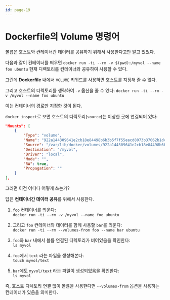 ```yaml
---
id: page-19
---
```

# Dockerfile의 Volume 명령어

볼륨은 호스트와 컨테이너간 데이터를 공유하기 위해서 사용한다고만 알고 있었다.

다음과 같이 컨테이너를 띄우면 ```docker run -ti --rm -v $(pwd):/myvol --name foo ubuntu```
현재 디렉토리를 컨테이너와 공유하여 사용할 수 있다.

그런데 **Dockerfile** 내에서 ```VOLUME``` 키워드를 사용하면 호스트를 지정해 줄 수 없다.

그리고 호스트의 디렉토리를 생략하여 ```-v``` 옵션을 줄 수 있다: ```docker run -ti --rm -v /myvol --name foo ubuntu```

이는 컨테이너의 경로만 지정한 것이 된다.

```docker inspect```로 보면 호스트의 디렉토리(```source```)는 이상한 곳에 연결되어 있다:

```json
"Mounts": [
    {
        "Type": "volume",
        "Name": "922a144309641e2cb18e84498b6b3b5f7f55eacd8073b37062b1dc50cc568814",
        "Source": "/var/lib/docker/volumes/922a144309641e2cb18e84498b6b3b5f7f55eacd8073b37062b1dc50cc568814/_data",
        "Destination": "/myvol",
        "Driver": "local",
        "Mode": "",
        "RW": true,
        "Propagation": ""
    }
],
```

그러면 이건 어디다 어떻게 쓰는가?

답은 **컨테이너간 데이터 공유**를 위해서 사용한다.

1. ```foo``` 컨테이너를 띄운다:<br>
```docker run -ti --rm -v /myvol --name foo ubuntu```

1. 그리고 ```foo``` 컨테이너와 데이터를 함께 사용할 ```bar```를 띄운다:<br>
```docker run -ti --rm --volumes-from foo --name bar ubuntu```

1. ```foo```와 ```bar``` 내에서 볼륨 연결된 디렉토리가 비어있음을 확인한다:<br>
```ls myvol```

1. ```foo```에서 ```text``` 라는 파일을 생성해본다:<br>
```touch myvol/text```

1. ```bar```에도 ```myvol/text``` 라는 파일이 생성되었음을 확인한다:<br>
```ls myvol```

즉, 호스트 디렉토리 연결 없이 볼륨을 사용한다면 ```--volumes-from``` 옵션을 사용하는 컨테이너가 있음을 의미한다.

